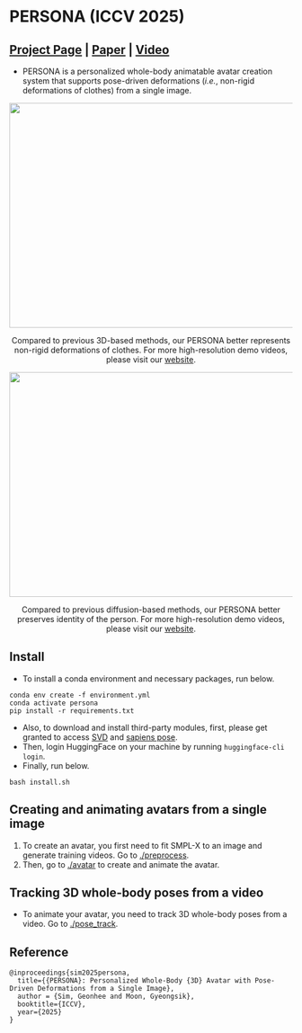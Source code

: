 # PERSONA (ICCV 2025)

## [Project Page](https://mks0601.github.io/PERSONA) | [Paper](https://mks0601.github.io/PERSONA) | [Video](https://mks0601.github.io/PERSONA) 

* PERSONA is a personalized whole-body animatable avatar creation system that supports pose-driven deformations (*i.e.*, non-rigid deformations of clothes) from a single image.

<p align="middle">
<img src="assets/comparison_3d.gif" width="960" height="400">
</p>
<p align="center">
Compared to previous 3D-based methods, our PERSONA better represents non-rigid deformations of clothes.
For more high-resolution demo videos, please visit our <A href="https://mks0601.github.io/PERSONA">website</A>.
</p>

<p align="middle">
<img src="assets/comparison_gen.gif" width="960" height="400">
</p>
<p align="center">
Compared to previous diffusion-based methods, our PERSONA better preserves identity of the person.
For more high-resolution demo videos, please visit our <A href="https://mks0601.github.io/PERSONA">website</A>.
</p>


## Install
* To install a conda environment and necessary packages, run below.
```
conda env create -f environment.yml
conda activate persona
pip install -r requirements.txt
```

* Also, to download and install third-party modules, first, please get granted to access [SVD](https://huggingface.co/stabilityai/stable-video-diffusion-img2vid-xt-1-1) and [sapiens pose](https://huggingface.co/noahcao/sapiens-pose-coco).
* Then, login HuggingFace on your machine by running `huggingface-cli login`.
* Finally, run below.
```
bash install.sh
```

## Creating and animating avatars from a single image
1. To create an avatar, you first need to fit SMPL-X to an image and generate training videos. Go to [./preprocess](./preprocess/).
2. Then, go to [./avatar](./avatar) to create and animate the avatar.

## Tracking 3D whole-body poses from a video
* To animate your avatar, you need to track 3D whole-body poses from a video. Go to [./pose_track](./pose_track).

## Reference
```
@inproceedings{sim2025persona,
  title={{PERSONA}: Personalized Whole-Body {3D} Avatar with Pose-Driven Deformations from a Single Image},
  author = {Sim, Geonhee and Moon, Gyeongsik},  
  booktitle={ICCV},
  year={2025}
}
```

